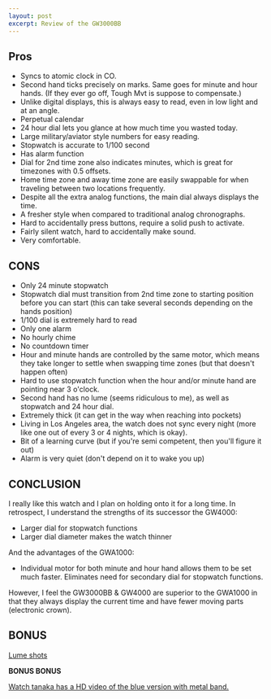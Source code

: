 ```yaml
---
layout: post
excerpt: Review of the GW3000BB
---
```

## Pros ##
* Syncs to atomic clock in CO.
* Second hand ticks precisely on marks. Same goes for minute and hour hands. (If they ever go off, Tough Mvt is suppose to compensate.)
* Unlike digital displays, this is always easy to read, even in low light and at an angle.
* Perpetual calendar
* 24 hour dial lets you glance at how much time you wasted today.
* Large military/aviator style numbers for easy reading.
* Stopwatch is accurate to 1/100 second
* Has alarm function
* Dial for 2nd time zone also indicates minutes, which is great for timezones with 0.5 offsets.
* Home time zone and away time zone are easily swappable for when traveling between two locations frequently.
* Despite all the extra analog functions, the main dial always displays the time.
* A fresher style when compared to traditional analog chronographs.
* Hard to accidentally press buttons, require a solid push to activate.
* Fairly silent watch, hard to accidentally make sound.
* Very comfortable.

## CONS ##
* Only 24 minute stopwatch
* Stopwatch dial must transition from 2nd time zone to starting position before you can start (this can take several seconds depending on the hands position)
* 1/100 dial is extremely hard to read
* Only one alarm
* No hourly chime
* No countdown timer
* Hour and minute hands are controlled by the same motor, which means they take longer to settle when swapping time zones (but that doesn't happen often)
* Hard to use stopwatch function when the hour and/or minute hand are pointing near 3 o'clock.
* Second hand has no lume (seems ridiculous to me), as well as stopwatch and 24 hour dial.
* Extremely thick (it can get in the way when reaching into pockets)
* Living in Los Angeles area, the watch does not sync every night (more like one out of every 3 or 4 nights, which is okay).
* Bit of a learning curve (but if you're semi competent, then you'll figure it out)
* Alarm is very quiet (don't depend on it to wake you up)

## CONCLUSION ##

I really like this watch and I plan on holding onto it for a long time. In retrospect, I understand the strengths of its successor the GW4000:

* Larger dial for stopwatch functions
* Larger dial diameter makes the watch thinner

And the advantages of the GWA1000:

* Individual motor for both minute and hour hand allows them to be set much faster. Eliminates need for secondary dial for stopwatch functions.

However, I feel the GW3000BB & GW4000 are superior to the GWA1000 in that they always display the current time and have fewer moving parts (electronic crown).

## BONUS ##

[Lume shots](http://imgur.com/a/HuUOf)

**BONUS BONUS**

<a href="http://www.youtube.com/watch?v=bdWsIL3p2m8">Watch tanaka has a HD video of the blue version with metal band.</a>